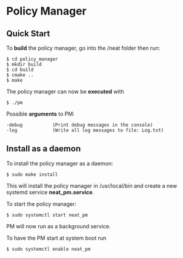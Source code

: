 
# Policy Manager

## Quick Start

To **build** the policy manager, go into the /neat folder then run:

```
$ cd policy_manager
$ mkdir build
$ cd build
$ cmake ..
$ make
```

The policy manager can now be **executed** with

```
$ ./pm
```

Possible **arguments** to PM:
```
-debug           (Print debug messages in the console)
-log             (Write all log messages to file: Log.txt)
```

## Install as a daemon

To install the policy manager as a daemon:

```
$ sudo make install
```

This will install the policy manager in /usr/local/bin and create a new systemd service **neat_pm.service**.

To start the policy manager:

```
$ sudo systemctl start neat_pm
```

PM will now run as a background service.

To have the PM start at system boot run

```
$ sudo systemctl enable neat_pm
```
